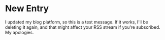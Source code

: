 # New Entry

I updated my blog platform, so this is a test message. If it works, I'll be deleting it again, and that might affect your RSS stream if  you're subscribed. My apologies.